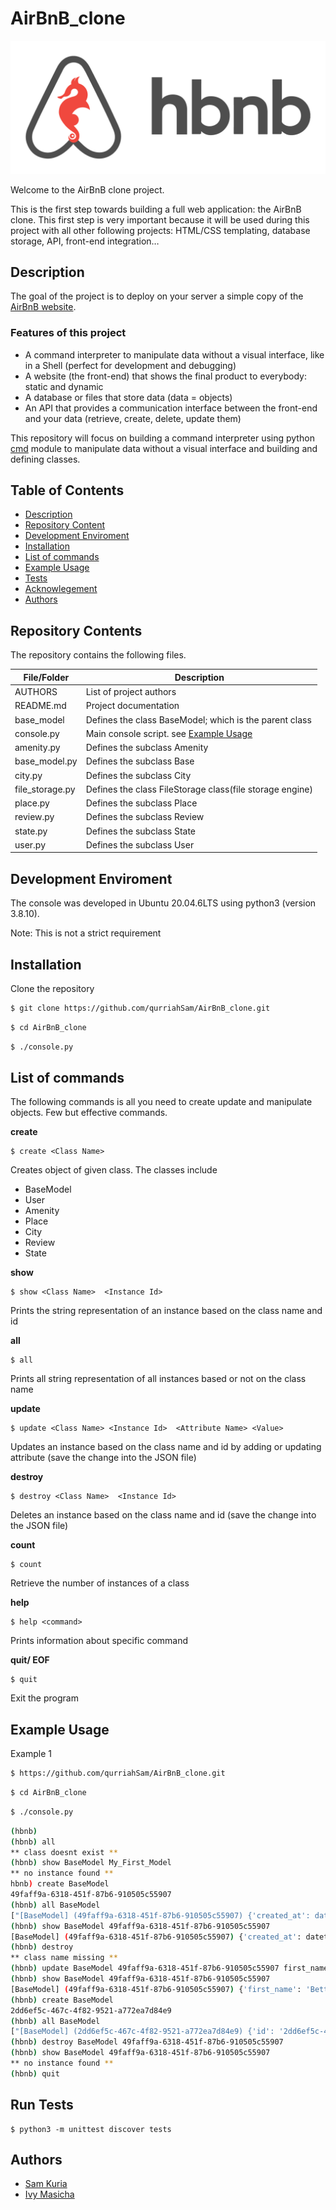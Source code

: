 # AirBnB_clone

![hbnb picture](img/logo.png)

Welcome to the AirBnB clone project.

This is the first step towards building a full web application: the AirBnB clone. This first step is very important because it will be used during this project with all other following projects: HTML/CSS templating, database storage, API, front-end integration…

## Description

The goal of the project is to deploy on your server a simple
copy of the [AirBnB website]("https://www.airbnb.com/").

### Features of this project

- A command interpreter to manipulate data without a visual interface, like in a Shell (perfect for development and debugging)
- A website (the front-end) that shows the final product to everybody: static and dynamic
- A database or files that store data (data = objects)
- An API that provides a communication interface between the front-end and your data (retrieve, create, delete, update them)

This repository will focus on building a command interpreter using python [cmd](https://docs.python.org/3/library/cmd.html) module to manipulate data without a visual interface and building and defining classes.

## Table of Contents

- [Description](#AirBnB_clone)
- [Repository Content](#Repository-Contents)
- [Development Enviroment](#contributing)
- [Installation](#installation)
- [List of commands](#list-of-commands)
- [Example Usage](#example-usage)
- [Tests](#tests)
- [Acknowlegement](#acknowledgement)
- [Authors](#authors)

## Repository Contents

The repository contains the following files.

| File/Folder     | Description                                              |
| --------------- | -------------------------------------------------------- |
| AUTHORS         | List of project authors                                  |
| README.md       | Project documentation                                    |
| base_model      | Defines the class BaseModel; which is the parent class   |
| console.py      | Main console script. see [Example Usage](#example-usage) |
| amenity.py      | Defines the subclass Amenity                             |
| base_model.py   | Defines the subclass Base                                |
| city.py         | Defines the subclass City                                |
| file_storage.py | Defines the class FileStorage class(file storage engine) |
| place.py        | Defines the subclass Place                               |
| review.py       | Defines the subclass Review                              |
| state.py        | Defines the subclass State                               |
| user.py         | Defines the subclass User                                |

## Development Enviroment

The console was developed in Ubuntu 20.04.6LTS using python3 (version 3.8.10).

Note: This is not a strict requirement

## Installation

Clone the repository

```bash
$ git clone https://github.com/qurriahSam/AirBnB_clone.git
```

```bash
$ cd AirBnB_clone
```

```bash
$ ./console.py
```

## List of commands

The following commands is all you need to create update and manipulate objects. Few but effective commands.

**create**

```
$ create <Class Name>
```

Creates object of given class. The classes include

- BaseModel
- User
- Amenity
- Place
- City
- Review
- State

**show**

```
$ show <Class Name>  <Instance Id>
```

Prints the string representation of an instance based on the class name and id

**all**

```
$ all
```

Prints all string representation of all instances based or not on the class name

**update**

```
$ update <Class Name> <Instance Id>  <Attribute Name> <Value>
```

Updates an instance based on the class name and id by adding or updating attribute (save the change into the JSON file)

**destroy**

```
$ destroy <Class Name>  <Instance Id>
```

Deletes an instance based on the class name and id (save the change into the JSON file)

**count**

```
$ count
```

Retrieve the number of instances of a class

**help**

```
$ help <command>
```

Prints information about specific command

**quit/ EOF**

```
$ quit
```

Exit the program

## Example Usage

Example 1

```bash
$ https://github.com/qurriahSam/AirBnB_clone.git
```

```bash
$ cd AirBnB_clone
```

```bash
$ ./console.py
```

```bash
(hbnb)
(hbnb) all
** class doesnt exist **
(hbnb) show BaseModel My_First_Model
** no instance found **
hbnb) create BaseModel
49faff9a-6318-451f-87b6-910505c55907
(hbnb) all BaseModel
["[BaseModel] (49faff9a-6318-451f-87b6-910505c55907) {'created_at': datetime.datetime(2017, 10, 2, 3, 10, 25, 903293), 'id': '49faff9a-6318-451f-87b6-910505c55907', 'updated_at': datetime.datetime(2017, 10, 2, 3, 10, 25, 903300)}"]
(hbnb) show BaseModel 49faff9a-6318-451f-87b6-910505c55907
[BaseModel] (49faff9a-6318-451f-87b6-910505c55907) {'created_at': datetime.datetime(2017, 10, 2, 3, 10, 25, 903293), 'id': '49faff9a-6318-451f-87b6-910505c55907', 'updated_at': datetime.datetime(2017, 10, 2, 3, 10, 25, 903300)}
(hbnb) destroy
** class name missing **
(hbnb) update BaseModel 49faff9a-6318-451f-87b6-910505c55907 first_name "Betty"
(hbnb) show BaseModel 49faff9a-6318-451f-87b6-910505c55907
[BaseModel] (49faff9a-6318-451f-87b6-910505c55907) {'first_name': 'Betty', 'id': '49faff9a-6318-451f-87b6-910505c55907', 'created_at': datetime.datetime(2017, 10, 2, 3, 10, 25, 903293), 'updated_at': datetime.datetime(2017, 10, 2, 3, 11, 3, 49401)}
(hbnb) create BaseModel
2dd6ef5c-467c-4f82-9521-a772ea7d84e9
(hbnb) all BaseModel
["[BaseModel] (2dd6ef5c-467c-4f82-9521-a772ea7d84e9) {'id': '2dd6ef5c-467c-4f82-9521-a772ea7d84e9', 'created_at': datetime.datetime(2017, 10, 2, 3, 11, 23, 639717), 'updated_at': datetime.datetime(2017, 10, 2, 3, 11, 23, 639724)}", "[BaseModel] (49faff9a-6318-451f-87b6-910505c55907) {'first_name': 'Betty', 'id': '49faff9a-6318-451f-87b6-910505c55907', 'created_at': datetime.datetime(2017, 10, 2, 3, 10, 25, 903293), 'updated_at': datetime.datetime(2017, 10, 2, 3, 11, 3, 49401)}"]
(hbnb) destroy BaseModel 49faff9a-6318-451f-87b6-910505c55907
(hbnb) show BaseModel 49faff9a-6318-451f-87b6-910505c55907
** no instance found **
(hbnb) quit
```

## Run Tests

```
$ python3 -m unittest discover tests
```

## Authors

- [Sam Kuria](https://github.com/qurriahSam)
- [Ivy Masicha](https://github.com/masichaivy)
